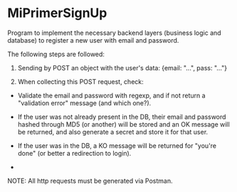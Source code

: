 # MiPrimerSignUp

Program to implement the necessary backend layers (business logic and database) to register a new user with email and password.

The following steps are followed:

1) Sending by POST an object with the user's data: {email: "...", pass: "..."}

2) When collecting this POST request, check:

- Validate the email and password with regexp, and if not return a "validation error" message (and which one?).

- If the user was not already present in the DB, their email and password hashed through MD5 (or another) will be stored and an OK message will be returned, and also generate a secret and store it for that user.

- If the user was in the DB, a KO message will be returned for "you're done" (or better a redirection to login).

-
NOTE: All http requests must be generated via Postman.